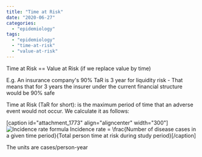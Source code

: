 ```yaml
---
title: "Time at Risk"
date: "2020-06-27"
categories: 
  - "epidemiology"
tags: 
  - "epidemiology"
  - "time-at-risk"
  - "value-at-risk"
---
```


Time at Risk == Value at Risk (if we replace value by time)

E.g. An insurance company's 90% TaR is 3 year for liquidity risk - That means that for 3 years the insurer under the current financial structure would be 90% safe

Time at Risk (TaR for short): is the maximum period of time that an adverse event would not occur. We calculate it as follows:

\[caption id="attachment\_1773" align="aligncenter" width="300"\]![Incidence rate formula](images/incidence_rate_time_at_risk.png) Incidence rate = \\frac{Number of disease cases in a given time period}{Total person time at risk during study period}\[/caption\]

The units are cases/person-year
